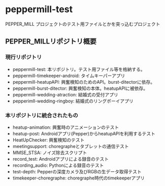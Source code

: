# peppermill-test
PEPPER_MILL プロジェクトのテスト用ファイルとかを突っ込むプロジェクト

## PEPPER_MILLリポジトリ概要
### 現行リポジトリ
- peppermill-test: 本リポジトリ。テスト用ファイル等を格納する。
- peppermill-timekeeper-android: タイムキーパーアプリ
- peppermill-heatupAPI: 興奮検知のためのAPI。burst-ditectorに依存。
- peppermill-burst-ditector: 興奮検知の本体。heatupAPIに被依存。
- peppermill-wedding-atraction: 結婚式の受付アプリ
- pepperimll-wedding-ringboy: 結婚式のリングボーイアプリ

### 本リポジトリに統合されたもの
- heatup-animation: 興奮時のアニメーションのテスト
- heatup-post: Androidアプリ(Pepper)からheatupAPIを利用するテスト
- HeatUpChecker: 興奮検知のテスト
- meetingsupport: choregrapheとタブレットの通信テスト
- MMSE_STSA: ノイズ除去スクリプト
- record_test: Androidアプリによる録音のテスト
- recording_audio: Pythonによる録音のテスト
- test-depth: Pepperの深度カメラ及びRGBの生データ取得テスト
- timekeeper-choregraphe: choregraphe時代のtimekeeperアプリ
